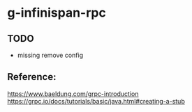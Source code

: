 # g-infinispan-rpc

## TODO
- missing remove config

## Reference:
https://www.baeldung.com/grpc-introduction
https://grpc.io/docs/tutorials/basic/java.html#creating-a-stub

